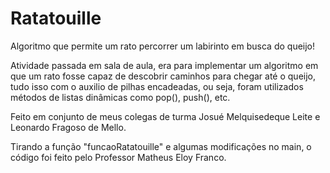 # Ratatouille
Algoritmo que permite um rato percorrer um labirinto em busca do queijo!<p>
Atividade passada em sala de aula, era para implementar um algoritmo em que um rato fosse capaz de descobrir caminhos para chegar até o queijo, tudo isso com o auxilio
de pilhas encadeadas, ou seja, foram utilizados métodos de listas dinâmicas como pop(), push(), etc.<p>
Feito em conjunto de meus colegas de turma Josué Melquisedeque Leite e Leonardo Fragoso de Mello.<p>
Tirando a função "funcaoRatatouille" e algumas modificações no main, o código foi feito pelo Professor Matheus Eloy Franco.
